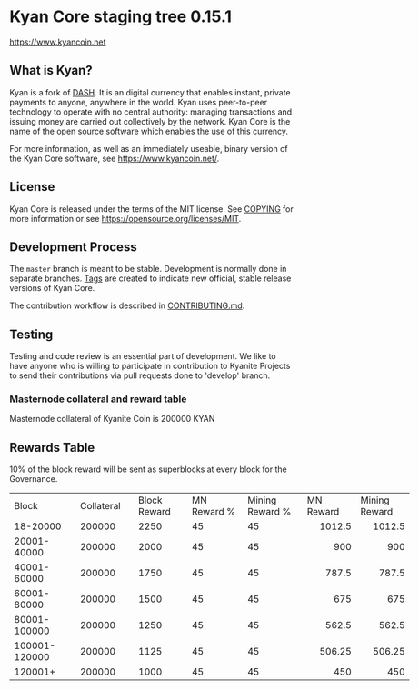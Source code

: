 Kyan Core staging tree 0.15.1
===========================

https://www.kyancoin.net


What is Kyan?
-------------

Kyan is a fork of [DASH](https://github.com/dashpay/dash). 
It is an digital currency that enables instant, private
payments to anyone, anywhere in the world. Kyan uses peer-to-peer technology
to operate with no central authority: managing transactions and issuing money
are carried out collectively by the network. Kyan Core is the name of the open
source software which enables the use of this currency.

For more information, as well as an immediately useable, binary version of
the Kyan Core software, see https://www.kyancoin.net/.


License
-------

Kyan Core is released under the terms of the MIT license. See [COPYING](COPYING) for more
information or see https://opensource.org/licenses/MIT.

Development Process
-------------------

The `master` branch is meant to be stable. Development is normally done in separate branches.
[Tags](https://github.com/kyancoin/kyan/tags) are created to indicate new official,
stable release versions of Kyan Core.

The contribution workflow is described in [CONTRIBUTING.md](CONTRIBUTING.md).

Testing
-------

Testing and code review is an essential part of development. 
We like to have anyone who is willing to participate in contribution to Kyanite Projects to send their contributions via pull requests done to 'develop' branch.

### Masternode collateral and reward table
Masternode collateral of Kyanite Coin is 200000 KYAN

Rewards Table
-------------
10% of the block reward will be sent as superblocks at every block for the Governance.

<table border=0 cellpadding=0 cellspacing=0 width=701 class=xl6553517252
 style='border-collapse:collapse;table-layout:fixed;width:528pt'>
 <col class=xl6553517252 width=139 style='mso-width-source:userset;mso-width-alt:
 4785;width:104pt'>
 <col class=xl6553517252 width=107 span=2 style='mso-width-source:userset;
 mso-width-alt:3702;width:81pt'>
 <col class=xl6553517252 width=134 style='mso-width-source:userset;mso-width-alt:
 4608;width:100pt'>
 <col class=xl6553517252 width=107 span=2 style='mso-width-source:userset;
 mso-width-alt:3702;width:81pt'>
 <tr height=21 style='mso-height-source:userset;height:15.75pt'>
  <td height=21 class=xl6317252 width=150 style='height:15.75pt;width:104pt'>Block</td>
  <td class=xl6317252 width=107 style='width:81pt'>Collateral</td>
  <td class=xl6317252 width=107 style='width:81pt'>Block Reward</td>
  <td class=xl6317252 width=107 style='width:81pt'>MN Reward %</td>
  <td class=xl6317252 width=134 style='width:100pt'>Mining Reward %</td>
  <td class=xl6317252 width=107 style='width:81pt'>MN Reward</td>
  <td class=xl6317252 width=107 style='width:81pt'>Mining Reward</td>
 </tr>
 <tr height=21 style='mso-height-source:userset;height:15.75pt'>
  <td height=21 class=xl6417252 style='height:15.75pt'>18-20000</td>
  <td class=xl6517252>200000</td>
  <td class=xl6617252>2250</td>
  <td class=xl6617252>45</td>
  <td class=xl6617252>45</td>
  <td class=xl6717252 align=right>1012.5</td>
  <td class=xl6817252 align=right>1012.5</td>
 </tr>
   <tr height=21 style='mso-height-source:userset;height:15.75pt'>
  <td height=21 class=xl6417252 style='height:15.75pt'>20001-40000</td>
  <td class=xl6517252>200000</td>
  <td class=xl6617252>2000</td>
  <td class=xl6617252>45</td>
  <td class=xl6617252>45</td>
  <td class=xl6717252 align=right>900</td>
  <td class=xl6817252 align=right>900</td>
 </tr>
    <tr height=21 style='mso-height-source:userset;height:15.75pt'>
  <td height=21 class=xl6417252 style='height:15.75pt'>40001-60000</td>
  <td class=xl6517252>200000</td>
  <td class=xl6617252>1750</td>
  <td class=xl6617252>45</td>
  <td class=xl6617252>45</td>
  <td class=xl6717252 align=right>787.5</td>
  <td class=xl6817252 align=right>787.5</td>
 </tr>
     <tr height=21 style='mso-height-source:userset;height:15.75pt'>
  <td height=21 class=xl6417252 style='height:15.75pt'>60001-80000</td>
  <td class=xl6517252>200000</td>
  <td class=xl6617252>1500</td>
  <td class=xl6617252>45</td>
  <td class=xl6617252>45</td>
  <td class=xl6717252 align=right>675</td>
  <td class=xl6817252 align=right>675</td>
 </tr>
     <tr height=21 style='mso-height-source:userset;height:15.75pt'>
  <td height=21 class=xl6417252 style='height:15.75pt'>80001-100000</td>
  <td class=xl6517252>200000</td>
  <td class=xl6617252>1250</td>
  <td class=xl6617252>45</td>
  <td class=xl6617252>45</td>
  <td class=xl6717252 align=right>562.5</td>
  <td class=xl6817252 align=right>562.5</td>
 </tr>
     <tr height=21 style='mso-height-source:userset;height:15.75pt'>
  <td height=21 class=xl6417252 style='height:15.75pt'>100001-120000</td>
  <td class=xl6517252>200000</td>
  <td class=xl6617252>1125</td>
  <td class=xl6617252>45</td>
  <td class=xl6617252>45</td>
  <td class=xl6717252 align=right>506.25</td>
  <td class=xl6817252 align=right>506.25</td>
 </tr>
 <tr height=21 style='mso-height-source:userset;height:15.75pt'>
  <td height=21 class=xl6417252 style='height:15.75pt'>120001+</td>
  <td class=xl6517252>200000</td>
  <td class=xl6617252>1000</td>
  <td class=xl6617252>45</td>
  <td class=xl6617252>45</td>
  <td class=xl6717252 align=right>450</td>
  <td class=xl6817252 align=right>450</td>
 </tr>
 </table>
